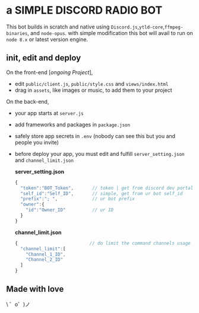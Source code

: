 a SIMPLE DISCORD RADIO BOT
===========================

This bot builds in scratch and native using `Discord.js`,`ytld-core`,`ffmpeg-binaries`, and `node-opus`. with simple modification this bot will avail to run on `node 8.x` or latest version engine.


init, edit and deploy
---------------------

On the front-end [*ongoing Project*],
- edit `public/client.js`, `public/style.css` and `views/index.html`
- drag in `assets`, like images or music, to add them to your project

On the back-end,
- your app starts at `server.js`
- add frameworks and packages in `package.json`
- safely store app secrets in `.env` (nobody can see this but you and people you invite)
- before deploy your app, you must edit and fulfill `server_setting.json` and `channel_limit.json`

  **server_setting.json**
  ```javascript
  {
    "token":"BOT_Token",       // token | get from discord dev portall 
    "self_id":"Self_ID",       // simple, get from ur bot self_id
    "prefix":"; ",             // ur bot prefix
    "owner":{
      "id":"Owner_ID"          // ur ID
    }
  }
  ```
  
  
  
  **channel_limit.json**
  ```javascript
  {                           // do limit the command channels usage
    "channel_limit":[
      "Channel_1_ID",
      "Channel_2_ID"
    ]
  }
  ```


Made with love
---------------

\ ゜o゜)ノ
